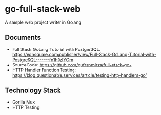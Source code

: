 # go-full-stack-web

A sample web project writer in Golang

## Documents

- Full Stack GoLang Tutorial with PostgreSQL: <https://ednsquare.com/publisher/view/Full-Stack-GoLang-Tutorial-with-PostgreSQL-------fn1h0zlYGm>
- SourceCode: <https://github.com/gufranmirza/full-stack-go->
- HTTP Handler Function Testing: <https://blog.questionable.services/article/testing-http-handlers-go/>

## Technology Stack

- Gorilla Mux
- HTTP Testing
